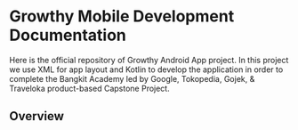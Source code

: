 # Growthy Mobile Development Documentation
Here is the official repository of Growthy Android App project. In this project we use XML for app layout and Kotlin to develop the application in order to complete the Bangkit Academy led by Google, Tokopedia, Gojek, & Traveloka product-based Capstone Project.

## Overview
